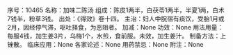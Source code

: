 序号：10465
名称：加味二陈汤
组成：陈皮1两半，白茯苓1两半，半夏1两，白术7钱半，粉草3钱。
出处：《得效》卷十四。
主治：妇人中脘宿有痰饮，受胎1月或2月，因经停气滞，呕吐择食，为恶阻者。
加减：None
功效：None
用法用量：每服4钱，加生姜3片，乌梅1个，水煎，食前服。未效，加生姜汁。
制备方法：上锉散。
临床应用：None
各家论述：None
用药禁忌：None
附注：None
